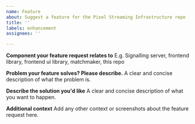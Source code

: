 ```yaml
---
name: Feature
about: Suggest a feature for the Pixel Streaming Infrastructure repo
title: ''
labels: enhancement
assignees: ''

---
```


**Component your feature request relates to**
E.g. Signalling server, frontend library, frontend ui library, matchmaker, this repo

**Problem your feature solves? Please describe.**
A clear and concise description of what the problem is. 

**Describe the solution you'd like**
A clear and concise description of what you want to happen.

**Additional context**
Add any other context or screenshots about the feature request here.
